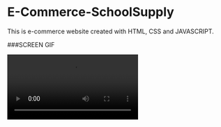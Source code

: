 # E-Commerce-SchoolSupply

This is e-commerce website created with HTML, CSS and JAVASCRIPT.

###SCREEN GIF

![](Supply.mp4)
